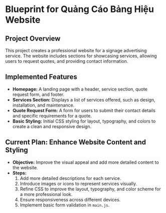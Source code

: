 # Blueprint for Quảng Cáo Bảng Hiệu Website

## Project Overview

This project creates a professional website for a signage advertising service. The website includes sections for showcasing services, allowing users to request quotes, and providing contact information.

## Implemented Features

- **Homepage:** A landing page with a header, service section, quote request form, and footer.
- **Services Section:** Displays a list of services offered, such as design, installation, and maintenance.
- **Quote Request Form:** A form for users to submit their contact details and specific requirements for a quote.
- **Basic Styling:** Initial CSS styling for layout, typography, and colors to create a clean and responsive design.

## Current Plan: Enhance Website Content and Styling

- **Objective:** Improve the visual appeal and add more detailed content to the website.
- **Steps:**
    1.  Add more detailed descriptions for each service.
    2.  Introduce images or icons to represent services visually.
    3.  Refine CSS to improve the layout, typography, and color scheme for a more professional look.
    4.  Ensure responsiveness across different devices.
    5.  Implement basic form validation in `main.js`.
